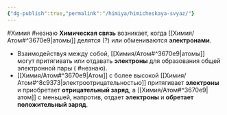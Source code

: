 ```yaml
---
{"dg-publish":true,"permalink":"/himiya/himicheskaya-svyaz/"}
---
```


#Химия #незнаю 
**Химическая связь** возникает, когда [[Химия/Атом#^3670e9\|атомы]] делятся (?) или обмениваются **электронами**.
- Взаимодействуя между собой, [[Химия/Атом#^3670e9\|атомы]] могут притягивать или отдавать **электроны** для образования общей электронной пары ( #незнаю).
- [[Химия/Атом#^3670e9\|Атом]] с более высокой [[Химия/Атом#^8c9373\|электроотрицательностью]] притягивает **электроны** и приобретает **отрицательный заряд**, а [[Химия/Атом#^3670e9\|атом]] с меньшей, напротив, отдает **электроны** и **обретает положительный заряд**.